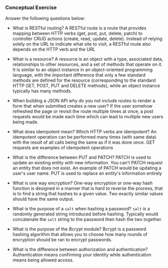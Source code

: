 ### Conceptual Exercise

Answer the following questions below:

- What is RESTful routing?
A RESTful route is a route that provides mapping between HTTP verbs (get, post, put, delete, patch) to controller CRUD actions (create, read, update, delete). Instead of relying solely on the URL to indicate what site to visit, a RESTful route also depends on the HTTP verb and the URL

- What is a resource?
A resource is an object with a type, associated data, relationships to other resources, and a set of methods that operate on it. It is similar to an object instance in an object-oriented programming language, with the important difference that only a few standard methods are defined for the resource (corresponding to the standard HTTP GET, POST, PUT and DELETE methods), while an object instance typically has many methods.


- When building a JSON API why do you not include routes to render a form that when submitted creates a new user?
If the user somehow refreshed the page or revisit the route multiple times at once, a post requests would be made each time which can lead to multiple new users being made.


- What does idempotent mean? Which HTTP verbs are idempotent?
An idempotent operation can be performed many times (with same data) with the result of all calls being the same as if it was done once. GET requests are examples of idempotent operations


- What is the difference between PUT and PATCH?
PATCH is used to update an existing entity with new information. You can't PATCH request an entity that does not exist. An example of PATCH would be updating a user's user name. PUT is used to replace an entity's information entirely

- What is one way encryption?
One-way encryption or one-way hash function is designed in a manner that is hard to reverse the process, that is to find a string that hashes to a given value. Two exactly similar values should have the same output.


- What is the purpose of a `salt` when hashing a password?
`salt` is a randomly generated string introduced before hashing. Typically would concatenate the `salt` string to the password then hash the two together.

- What is the purpose of the Bcrypt module?
Bcrypt is a password hashing algorithm that allows you to choose how many rounds of encryption should be ran to encrypt passwords.

- What is the difference between authorization and authentication?
Authentication means confirming your identity while authentication means being allowed access.
